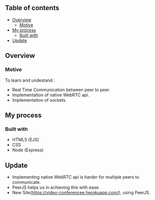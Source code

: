 ## Table of contents

- [Overview](#overview)
  - [Motive](#motive)
- [My process](#my-process)
  - [Built with](#built-with)
- [Update](#update)

## Overview

### Motive

To learn and undestand :

- Real Time Communication between peer to peer.
- Implementation of native WebRTC api.
- Implementation of sockets.

## My process

### Built with

- HTML5 (EJS)
- CSS 
- Node (Express)

## Update

- Implementing native WebRTC api is harder for multiple peers to communicate.
- PeerJS helps us in achieving this with ease.
- New Site(https://video-conferencee.herokuapp.com/), using PeerJS.
